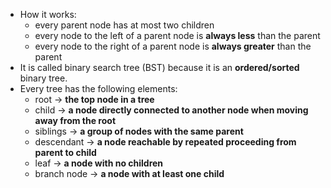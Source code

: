 * How it works:
    - every parent node has at most two children
    - every node to the left of a parent node is **always less** than the parent
    - every node to the right of a parent node is **always greater** than the parent
* It is called binary search tree (BST) because it is an **ordered/sorted** binary tree.
* Every tree has the following elements:
    - root -> **the top node in a tree**
    - child -> **a node directly connected to another node when moving away from the root**
    - siblings -> **a group of nodes with the same parent**
    - descendant -> **a node reachable by repeated proceeding from parent to child**
    - leaf -> **a node with no children**
    - branch node -> **a node with at least one child**
